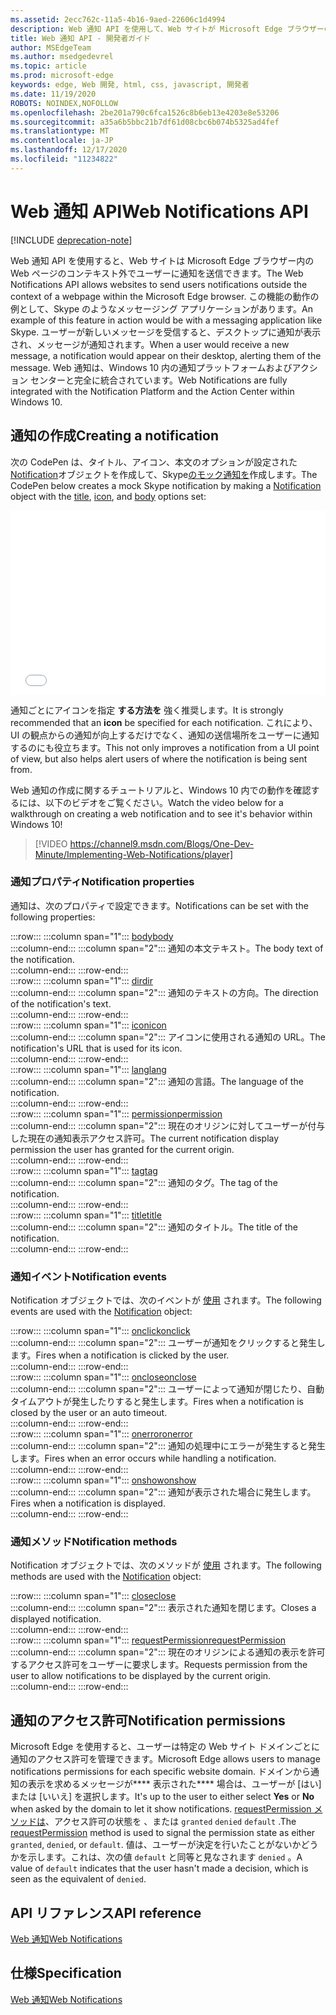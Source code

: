 ```yaml
---
ms.assetid: 2ecc762c-11a5-4b16-9aed-22606c1d4994
description: Web 通知 API を使用して、Web サイトが Microsoft Edge ブラウザーのコンテキスト外でユーザーに通知を送信する方法について説明します。
title: Web 通知 API - 開発者ガイド
author: MSEdgeTeam
ms.author: msedgedevrel
ms.topic: article
ms.prod: microsoft-edge
keywords: edge, Web 開発, html, css, javascript, 開発者
ms.date: 11/19/2020
ROBOTS: NOINDEX,NOFOLLOW
ms.openlocfilehash: 2be201a790c6fca1526c8b6eb13e4203e8e53206
ms.sourcegitcommit: a35a6b5bbc21b7df61d08cbc6b074b5325ad4fef
ms.translationtype: MT
ms.contentlocale: ja-JP
ms.lasthandoff: 12/17/2020
ms.locfileid: "11234822"
---
```

# <span data-ttu-id="b74d6-104">Web 通知 API</span><span class="sxs-lookup"><span data-stu-id="b74d6-104">Web Notifications API</span></span>  

[!INCLUDE [deprecation-note](../../includes/legacy-edge-note.md)]  

<span data-ttu-id="b74d6-105">Web 通知 API を使用すると、Web サイトは Microsoft Edge ブラウザー内の Web ページのコンテキスト外でユーザーに通知を送信できます。</span><span class="sxs-lookup"><span data-stu-id="b74d6-105">The Web Notifications API allows websites to send users notifications outside the context of a webpage within the Microsoft Edge browser.</span></span>  <span data-ttu-id="b74d6-106">この機能の動作の例として、Skype のようなメッセージング アプリケーションがあります。</span><span class="sxs-lookup"><span data-stu-id="b74d6-106">An example of this feature in action would be with a messaging application like Skype.</span></span>  <span data-ttu-id="b74d6-107">ユーザーが新しいメッセージを受信すると、デスクトップに通知が表示され、メッセージが通知されます。</span><span class="sxs-lookup"><span data-stu-id="b74d6-107">When a user would receive a new message, a notification would appear on their desktop, alerting them of the message.</span></span>  <span data-ttu-id="b74d6-108">Web 通知は、Windows 10 内の通知プラットフォームおよびアクション センターと完全に統合されています。</span><span class="sxs-lookup"><span data-stu-id="b74d6-108">Web Notifications are fully integrated with the Notification Platform and the Action Center within Windows 10.</span></span>  

## <span data-ttu-id="b74d6-109">通知の作成</span><span class="sxs-lookup"><span data-stu-id="b74d6-109">Creating a notification</span></span>  

<span data-ttu-id="b74d6-110">次の CodePen は、タイトル、アイコン、本文のオプションが設定[](https://msdn.microsoft.com/library/mt710826)された[Notification](https://msdn.microsoft.com/library/mt710818)オブジェクトを作成して、Skype[のモック](https://msdn.microsoft.com/library/mt710814)[通知を](https://msdn.microsoft.com/library/mt710811)作成します。</span><span class="sxs-lookup"><span data-stu-id="b74d6-110">The CodePen below creates a mock Skype notification by making a [Notification](https://msdn.microsoft.com/library/mt710818) object with the [title](https://msdn.microsoft.com/library/mt710826), [icon](https://msdn.microsoft.com/library/mt710814), and [body](https://msdn.microsoft.com/library/mt710811) options set:</span></span>  

<iframe height='295' scrolling='no' title='<span data-ttu-id="b74d6-111">Web 通知</span><span class="sxs-lookup"><span data-stu-id="b74d6-111">Web notifications</span></span>' src='//codepen.io/MicrosoftEdgeDocumentation/embed/RGbxWW/?height=295&theme-id=23761&default-tab=result&embed-version=2&editable=true' frameborder='no' allowtransparency='true' allowfullscreen='true' style='width: 100%;'><span data-ttu-id="b74d6-112">CodePen で Microsoft Edge Docs ( @MicrosoftEdgeDocumentation ) によるペン <a href='https://codepen.io/MicrosoftEdgeDocumentation/pen/RGbxWW/'> Web </a> <a href='https://codepen.io/MicrosoftEdgeDocumentation'> </a> 通知 <a href='https://codepen.io'> を参照してください </a> 。</span><span class="sxs-lookup"><span data-stu-id="b74d6-112">See the Pen <a href='https://codepen.io/MicrosoftEdgeDocumentation/pen/RGbxWW/'>Web notifications</a> by Microsoft Edge Docs (<a href='https://codepen.io/MicrosoftEdgeDocumentation'>@MicrosoftEdgeDocumentation</a>) on <a href='https://codepen.io'>CodePen</a>.</span></span></iframe>  

<span data-ttu-id="b74d6-113">通知ごとにアイコンを指定 **する方法を** 強く推奨します。</span><span class="sxs-lookup"><span data-stu-id="b74d6-113">It is strongly recommended that an **icon** be specified for each notification.</span></span>  <span data-ttu-id="b74d6-114">これにより、UI の観点からの通知が向上するだけでなく、通知の送信場所をユーザーに通知するのにも役立ちます。</span><span class="sxs-lookup"><span data-stu-id="b74d6-114">This not only improves a notification from a UI point of view, but also helps alert users of where the notification is being sent from.</span></span>  

<span data-ttu-id="b74d6-115">Web 通知の作成に関するチュートリアルと、Windows 10 内での動作を確認するには、以下のビデオをご覧ください。</span><span class="sxs-lookup"><span data-stu-id="b74d6-115">Watch the video below for a walkthrough on creating a web notification and to see it's behavior within Windows 10!</span></span>  

> [!VIDEO https://channel9.msdn.com/Blogs/One-Dev-Minute/Implementing-Web-Notifications/player]  

### <span data-ttu-id="b74d6-116">通知プロパティ</span><span class="sxs-lookup"><span data-stu-id="b74d6-116">Notification properties</span></span>  

<span data-ttu-id="b74d6-117">通知は、次のプロパティで設定できます。</span><span class="sxs-lookup"><span data-stu-id="b74d6-117">Notifications can be set with the following properties:</span></span>  

:::row:::
   :::column span="1":::
      [<span data-ttu-id="b74d6-118">body</span><span class="sxs-lookup"><span data-stu-id="b74d6-118">body</span></span>](https://developer.mozilla.org/docs/Web/API/Notification/body)  
   :::column-end:::
   :::column span="2":::
      <span data-ttu-id="b74d6-119">通知の本文テキスト。</span><span class="sxs-lookup"><span data-stu-id="b74d6-119">The body text of the notification.</span></span>  
   :::column-end:::
:::row-end:::  
:::row:::
   :::column span="1":::
      [<span data-ttu-id="b74d6-120">dir</span><span class="sxs-lookup"><span data-stu-id="b74d6-120">dir</span></span>](https://developer.mozilla.org/docs/Web/API/Notification/dir)  
   :::column-end:::
   :::column span="2":::
      <span data-ttu-id="b74d6-121">通知のテキストの方向。</span><span class="sxs-lookup"><span data-stu-id="b74d6-121">The direction of the notification's text.</span></span>  
   :::column-end:::
:::row-end:::  
:::row:::
   :::column span="1":::
      [<span data-ttu-id="b74d6-122">icon</span><span class="sxs-lookup"><span data-stu-id="b74d6-122">icon</span></span>](https://developer.mozilla.org/docs/Web/API/Notification/icon)  
   :::column-end:::
   :::column span="2":::
      <span data-ttu-id="b74d6-123">アイコンに使用される通知の URL。</span><span class="sxs-lookup"><span data-stu-id="b74d6-123">The notification's URL that is used for its icon.</span></span>  
   :::column-end:::
:::row-end:::  
:::row:::
   :::column span="1":::
      [<span data-ttu-id="b74d6-124">lang</span><span class="sxs-lookup"><span data-stu-id="b74d6-124">lang</span></span>](https://developer.mozilla.org/docs/Web/API/Notification/lang)  
   :::column-end:::
   :::column span="2":::
      <span data-ttu-id="b74d6-125">通知の言語。</span><span class="sxs-lookup"><span data-stu-id="b74d6-125">The language of the notification.</span></span>  
   :::column-end:::
:::row-end:::  
:::row:::
   :::column span="1":::
      [<span data-ttu-id="b74d6-126">permission</span><span class="sxs-lookup"><span data-stu-id="b74d6-126">permission</span></span>](https://developer.mozilla.org/docs/Web/API/Notification/permission)  
   :::column-end:::
   :::column span="2":::
      <span data-ttu-id="b74d6-127">現在のオリジンに対してユーザーが付与した現在の通知表示アクセス許可。</span><span class="sxs-lookup"><span data-stu-id="b74d6-127">The current notification display permission the user has granted for the current origin.</span></span>  
   :::column-end:::
:::row-end:::  
:::row:::
   :::column span="1":::
      [<span data-ttu-id="b74d6-128">tag</span><span class="sxs-lookup"><span data-stu-id="b74d6-128">tag</span></span>](https://developer.mozilla.org/docs/Web/API/Notification/tag)  
   :::column-end:::
   :::column span="2":::
      <span data-ttu-id="b74d6-129">通知のタグ。</span><span class="sxs-lookup"><span data-stu-id="b74d6-129">The tag of the notification.</span></span>  
   :::column-end:::
:::row-end:::  
:::row:::
   :::column span="1":::
      [<span data-ttu-id="b74d6-130">title</span><span class="sxs-lookup"><span data-stu-id="b74d6-130">title</span></span>](https://developer.mozilla.org/docs/Web/API/Notification/title)  
   :::column-end:::
   :::column span="2":::
      <span data-ttu-id="b74d6-131">通知のタイトル。</span><span class="sxs-lookup"><span data-stu-id="b74d6-131">The title of the notification.</span></span>  
   :::column-end:::
:::row-end:::  

### <span data-ttu-id="b74d6-132">通知イベント</span><span class="sxs-lookup"><span data-stu-id="b74d6-132">Notification events</span></span>  

<span data-ttu-id="b74d6-133">Notification オブジェクトでは、次のイベントが [使用](https://developer.mozilla.org/docs/Web/API/Notification) されます。</span><span class="sxs-lookup"><span data-stu-id="b74d6-133">The following events are used with the [Notification](https://developer.mozilla.org/docs/Web/API/Notification) object:</span></span>  

:::row:::
   :::column span="1":::
      [<span data-ttu-id="b74d6-134">onclick</span><span class="sxs-lookup"><span data-stu-id="b74d6-134">onclick</span></span>](https://developer.mozilla.org/docs/Web/API/Element/click_event)  
   :::column-end:::
   :::column span="2":::
      <span data-ttu-id="b74d6-135">ユーザーが通知をクリックすると発生します。</span><span class="sxs-lookup"><span data-stu-id="b74d6-135">Fires when a notification is clicked by the user.</span></span>  
   :::column-end:::
:::row-end:::  
:::row:::
   :::column span="1":::
      [<span data-ttu-id="b74d6-136">onclose</span><span class="sxs-lookup"><span data-stu-id="b74d6-136">onclose</span></span>](https://developer.mozilla.org/docs/Archive/Mozilla/XUL/Events/close_event)  
   :::column-end:::
   :::column span="2":::
      <span data-ttu-id="b74d6-137">ユーザーによって通知が閉じたり、自動タイムアウトが発生したりすると発生します。</span><span class="sxs-lookup"><span data-stu-id="b74d6-137">Fires when a notification is closed by the user or an auto timeout.</span></span>  
   :::column-end:::
:::row-end:::  
:::row:::
   :::column span="1":::
      [<span data-ttu-id="b74d6-138">onerror</span><span class="sxs-lookup"><span data-stu-id="b74d6-138">onerror</span></span>](https://developer.mozilla.org/docs/Web/API/Element/error_event)  
   :::column-end:::
   :::column span="2":::
      <span data-ttu-id="b74d6-139">通知の処理中にエラーが発生すると発生します。</span><span class="sxs-lookup"><span data-stu-id="b74d6-139">Fires when an error occurs while handling a notification.</span></span>  
   :::column-end:::
:::row-end:::  
:::row:::
   :::column span="1":::
      [<span data-ttu-id="b74d6-140">onshow</span><span class="sxs-lookup"><span data-stu-id="b74d6-140">onshow</span></span>](https://developer.mozilla.org/docs/Web/API/Element/show_event)  
   :::column-end:::
   :::column span="2":::
      <span data-ttu-id="b74d6-141">通知が表示された場合に発生します。</span><span class="sxs-lookup"><span data-stu-id="b74d6-141">Fires when a notification is displayed.</span></span>  
   :::column-end:::
:::row-end:::  

### <span data-ttu-id="b74d6-142">通知メソッド</span><span class="sxs-lookup"><span data-stu-id="b74d6-142">Notification methods</span></span>  

<span data-ttu-id="b74d6-143">Notification オブジェクトでは、次のメソッドが [使用](https://developer.mozilla.org/docs/Web/API/Notification) されます。</span><span class="sxs-lookup"><span data-stu-id="b74d6-143">The following methods are used with the [Notification](https://developer.mozilla.org/docs/Web/API/Notification) object:</span></span>  

:::row:::
   :::column span="1":::
      [<span data-ttu-id="b74d6-144">close</span><span class="sxs-lookup"><span data-stu-id="b74d6-144">close</span></span>](https://developer.mozilla.org/docs/Web/API/Notification/close)  
   :::column-end:::
   :::column span="2":::
      <span data-ttu-id="b74d6-145">表示された通知を閉じます。</span><span class="sxs-lookup"><span data-stu-id="b74d6-145">Closes a displayed notification.</span></span>  
   :::column-end:::
:::row-end:::  
:::row:::
   :::column span="1":::
      [<span data-ttu-id="b74d6-146">requestPermission</span><span class="sxs-lookup"><span data-stu-id="b74d6-146">requestPermission</span></span>](https://developer.mozilla.org/docs/Web/API/Notification/requestPermission)  
   :::column-end:::
   :::column span="2":::
      <span data-ttu-id="b74d6-147">現在のオリジンによる通知の表示を許可するアクセス許可をユーザーに要求します。</span><span class="sxs-lookup"><span data-stu-id="b74d6-147">Requests permission from the user to allow notifications to be displayed by the current origin.</span></span>  
   :::column-end:::
:::row-end:::  

## <span data-ttu-id="b74d6-148">通知のアクセス許可</span><span class="sxs-lookup"><span data-stu-id="b74d6-148">Notification permissions</span></span>  

<span data-ttu-id="b74d6-149">Microsoft Edge を使用すると、ユーザーは特定の Web サイト ドメインごとに通知のアクセス許可を管理できます。</span><span class="sxs-lookup"><span data-stu-id="b74d6-149">Microsoft Edge allows users to manage notifications permissions for each specific website domain.</span></span>  <span data-ttu-id="b74d6-150">ドメインから通知の表示を求めるメッセージが\*\*\*\* 表示された\*\*\*\* 場合は、ユーザーが [はい] または [いいえ] を選択します。</span><span class="sxs-lookup"><span data-stu-id="b74d6-150">It's up to the user to either select **Yes** or **No** when asked by the domain to let it show notifications.</span></span>  <span data-ttu-id="b74d6-151">[requestPermission メソッドは](https://developer.mozilla.org/docs/Web/API/Notification/requestPermission)、アクセス許可の状態を 、または `granted` `denied` `default` .</span><span class="sxs-lookup"><span data-stu-id="b74d6-151">The [requestPermission](https://developer.mozilla.org/docs/Web/API/Notification/requestPermission) method is used to signal the permission state as either `granted`, `denied`, or `default`.</span></span>  <span data-ttu-id="b74d6-152">値は、ユーザーが決定を行いたことがないかどうかを示します。これは、次の値 `default` と同等と見なされます `denied` 。</span><span class="sxs-lookup"><span data-stu-id="b74d6-152">A value of `default` indicates that the user hasn't made a decision, which is seen as the equivalent of `denied`.</span></span>  

## <span data-ttu-id="b74d6-153">API リファレンス</span><span class="sxs-lookup"><span data-stu-id="b74d6-153">API reference</span></span>  

[<span data-ttu-id="b74d6-154">Web 通知</span><span class="sxs-lookup"><span data-stu-id="b74d6-154">Web Notifications</span></span>](https://developer.mozilla.org/docs/Web/API/Notifications_API)  

## <span data-ttu-id="b74d6-155">仕様</span><span class="sxs-lookup"><span data-stu-id="b74d6-155">Specification</span></span>  

[<span data-ttu-id="b74d6-156">Web 通知</span><span class="sxs-lookup"><span data-stu-id="b74d6-156">Web Notifications</span></span>](https://notifications.spec.whatwg.org)  
